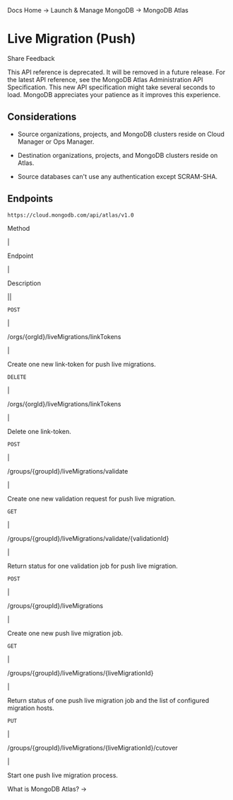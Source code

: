 Docs Home → Launch & Manage MongoDB → MongoDB Atlas

# Live Migration (Push)

Share Feedback

This API reference is deprecated. It will be removed in a future release. For
the latest API reference, see the MongoDB Atlas Administration API
Specification. This new API specification might take several seconds to load.
MongoDB appreciates your patience as it improves this experience.

## Considerations

  * Source organizations, projects, and MongoDB clusters reside on Cloud Manager or Ops Manager.

  * Destination organizations, projects, and MongoDB clusters reside on Atlas.

  * Source databases can't use any authentication except SCRAM-SHA.

## Endpoints

`https://cloud.mongodb.com/api/atlas/v1.0`

Method

|

Endpoint

|

Description  
  
||  
  
`POST`

|

/orgs/{orgId}/liveMigrations/linkTokens

|

Create one new link-token for push live migrations.  
  
`DELETE`

|

/orgs/{orgId}/liveMigrations/linkTokens

|

Delete one link-token.  
  
`POST`

|

/groups/{groupId}/liveMigrations/validate

|

Create one new validation request for push live migration.  
  
`GET`

|

/groups/{groupId}/liveMigrations/validate/{validationId}

|

Return status for one validation job for push live migration.  
  
`POST`

|

/groups/{groupId}/liveMigrations

|

Create one new push live migration job.  
  
`GET`

|

/groups/{groupId}/liveMigrations/{liveMigrationId}

|

Return status of one push live migration job and the list of configured
migration hosts.  
  
`PUT`

|

/groups/{groupId}/liveMigrations/{liveMigrationId}/cutover

|

Start one push live migration process.  
  
What is MongoDB Atlas? →

